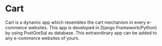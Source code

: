 # Cart
Cart is a dynamic app which resembles the cart mechanism in every e-commerce websites. This app is developed in Django Framework(Python) by using PostGreSql as database. This extraordinary app can be added to any e-commerce websites of yours.
